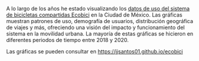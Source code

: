 A lo largo de los años he estado visualizando los [datos de uso del sistema de bicicletas compartidas Ecobici](https://ecobici.cdmx.gob.mx/datos-abiertos/) en la Ciudad de México. Las gráficas muestran patrones de uso, demografía de usuarios, distribución geográfica de viajes y más, ofreciendo una visión del impacto y funcionamiento del sistema en la movilidad urbana.
La mayoría de estas gráficas se hicieron en diferentes periodos de tiempo entre 2018 y 2020.

Las gráficas se pueden consultar en https://jjsantos01.github.io/ecobici

